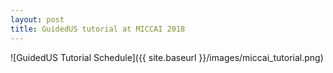 ```yaml
---
layout: post
title: GuidedUS tutorial at MICCAI 2018 
---
```


![GuidedUS Tutorial Schedule]({{ site.baseurl }}/images/miccai_tutorial.png)

